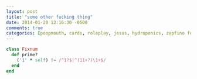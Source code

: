 ```yaml
---
layout: post
title: "some other fucking thing"
date: 2014-01-20 12:16:30 -0500
comments: true
categories: [poopmouth, cards, roleplay, jesus, hydroponics, zapfino font, Silver Spoons sitcom]
---
```


``` ruby Discover if a number is prime http://www.noulakaz.net/weblog/2007/03/18/a-regular-expression-to-check-for-prime-numbers/ Source Article
class Fixnum
  def prime?
    ('1' * self) !~ /^1?$|^(11+?)\1+$/
  end
end
```

<!-- more -->

<!-- {% youtube iOvaSOFLtJU %} -->